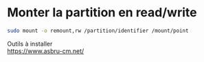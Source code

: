 # Monter la partition en read/write

```bash
sudo mount -o remount,rw /partition/identifier /mount/point
```

Outils à installer \
<https://www.asbru-cm.net/>
